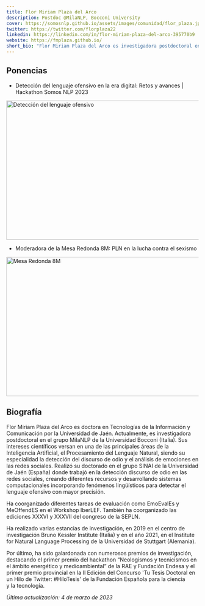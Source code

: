 ```yaml
---
title: Flor Miriam Plaza del Arco
description: Postdoc @MilaNLP, Bocconi University
cover: https://somosnlp.github.io/assets/images/comunidad/flor_plaza.jpg
twitter: https://twitter.com/florplaza22
linkedin: https://linkedin.com/in/flor-miriam-plaza-del-arco-395770b9
website: https://fmplaza.github.io/
short_bio: "Flor Miriam Plaza del Arco es investigadora postdoctoral en el grupo MilaNLP en la Universidad Bocconi (Italia). Su especialidad dentro del área del PLN es la detección del discurso de odio y el análisis de emociones en las redes sociales. Ha participado en diferentes campañas de evaluación para la detección de comportamientos inapropiados como la misoginia o el sexismo. Es miembro de la Sociedad Española para el Procesamiento del Lenguaje Natural, la red PLN.net y la comunidad DiverTLes."
---
```


## Ponencias

- Detección del lenguaje ofensivo en la era digital: Retos y avances | Hackathon Somos NLP 2023

<a href="/hackathon/deteccion-del-lenguaje-ofensivo" target="_blank">
    <img alt="Detección del lenguaje ofensivo" width="650" height="365"
        src="https://somosnlp.github.io/assets/images/eventos/230404_deteccion_del_lenguaje_ofensivo.jpg" />
</a>

- Moderadora de la Mesa Redonda 8M: PLN en la lucha contra el sexismo

<a href="https://www.youtube.com/watch?v=5fOiLWXQ78c&list=PLTA-KAy8nxaCGGYz5CWiLZNzc31ilPDyI"
    target="_blank">
    <img alt="Mesa Redonda 8M" width="650" height="365"
        src="https://somosnlp.github.io/assets/images/eventos/230309_mesa_redonda_8m.jpg" />
</a>

## Biografía

Flor Miriam Plaza del Arco es doctora en Tecnologías de la Información y Comunicación por la Universidad de Jaén. Actualmente, es investigadora postdoctoral en el grupo MilaNLP de la Universidad Bocconi (Italia). Sus intereses científicos versan en una de las principales áreas de la Inteligencia Artificial, el Procesamiento del Lenguaje Natural, siendo su especialidad la detección del discurso de odio y el análisis de emociones en las redes sociales. Realizó su doctorado en el grupo SINAI de la Universidad de Jaén (España) donde trabajó en la detección discurso de odio en las redes sociales, creando diferentes recursos y desarrollando sistemas computacionales incorporando fenómenos lingüísticos para detectar el lenguaje ofensivo con mayor precisión.

Ha coorganizado diferentes tareas de evaluación como EmoEvalEs y MeOffendES en el Workshop IberLEF. También ha coorganizado las ediciones XXXVI y XXXVII del congreso de la SEPLN.

Ha realizado varias estancias de investigación, en 2019 en el centro de investigación Bruno Kessler Institute (Italia) y en el año 2021, en el Institute for Natural Language Processing de la Universidad de Stuttgart (Alemania).

Por último, ha sido galardonada con numerosos premios de investigación, destacando el primer premio del hackathon “Neologismos y tecnicismos en el ámbito energético y medioambiental” de la RAE y Fundación Endesa y el primer premio provincial en la II Edición del Concurso 'Tu Tesis Doctoral en un Hilo de Twitter: #HiloTesis' de la Fundación Española para la ciencia y la tecnología.

*Última actualización: 4 de marzo de 2023*
